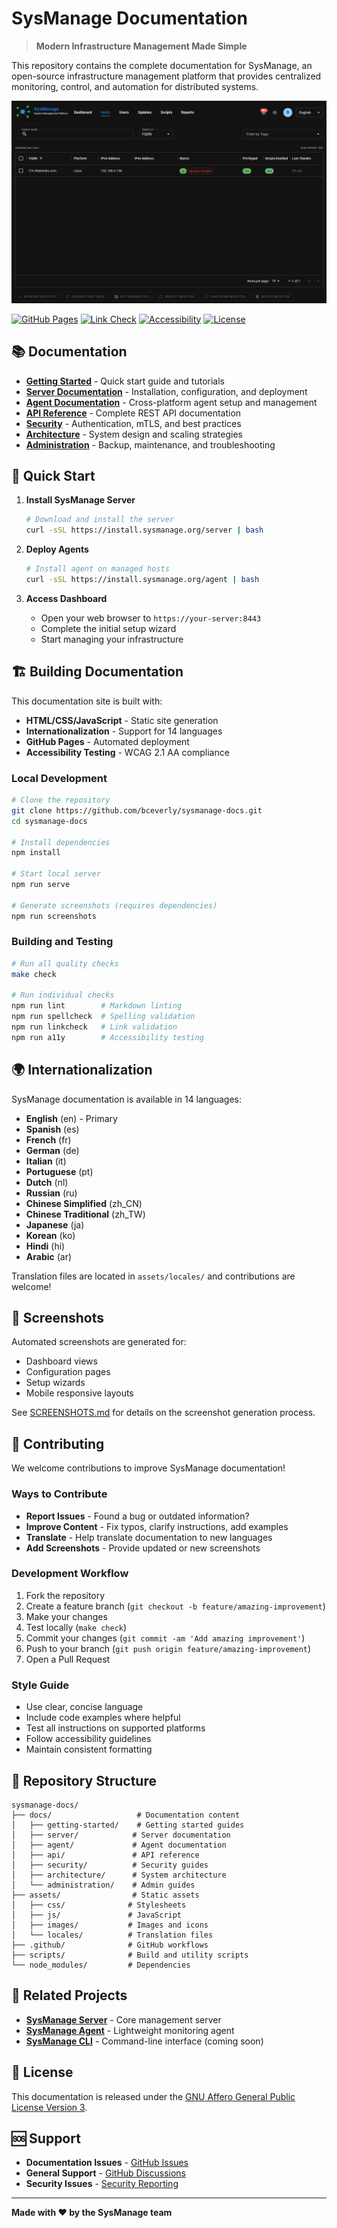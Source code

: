 # SysManage Documentation

> **Modern Infrastructure Management Made Simple**

This repository contains the complete documentation for SysManage, an open-source infrastructure management platform that provides centralized monitoring, control, and automation for distributed systems.

![SysManage Dashboard](docs/screenshot.png)

[![GitHub Pages](https://img.shields.io/github/deployments/bceverly/sysmanage-docs/github-pages?label=docs)](https://bceverly.github.io/sysmanage-docs/)
[![Link Check](https://github.com/bceverly/sysmanage-docs/workflows/Link%20Check/badge.svg)](https://github.com/bceverly/sysmanage-docs/actions)
[![Accessibility](https://github.com/bceverly/sysmanage-docs/workflows/Accessibility%20Check/badge.svg)](https://github.com/bceverly/sysmanage-docs/actions)
[![License](https://img.shields.io/badge/license-AGPLv3-blue.svg)](LICENSE)

## 📚 Documentation

- **[Getting Started](docs/getting-started/)** - Quick start guide and tutorials
- **[Server Documentation](docs/server/)** - Installation, configuration, and deployment
- **[Agent Documentation](docs/agent/)** - Cross-platform agent setup and management
- **[API Reference](docs/api/)** - Complete REST API documentation
- **[Security](docs/security/)** - Authentication, mTLS, and best practices
- **[Architecture](docs/architecture/)** - System design and scaling strategies
- **[Administration](docs/administration/)** - Backup, maintenance, and troubleshooting

## 🚀 Quick Start

1. **Install SysManage Server**
   ```bash
   # Download and install the server
   curl -sSL https://install.sysmanage.org/server | bash
   ```

2. **Deploy Agents**
   ```bash
   # Install agent on managed hosts
   curl -sSL https://install.sysmanage.org/agent | bash
   ```

3. **Access Dashboard**
   - Open your web browser to `https://your-server:8443`
   - Complete the initial setup wizard
   - Start managing your infrastructure

## 🏗️ Building Documentation

This documentation site is built with:
- **HTML/CSS/JavaScript** - Static site generation
- **Internationalization** - Support for 14 languages
- **GitHub Pages** - Automated deployment
- **Accessibility Testing** - WCAG 2.1 AA compliance

### Local Development

```bash
# Clone the repository
git clone https://github.com/bceverly/sysmanage-docs.git
cd sysmanage-docs

# Install dependencies
npm install

# Start local server
npm run serve

# Generate screenshots (requires dependencies)
npm run screenshots
```

### Building and Testing

```bash
# Run all quality checks
make check

# Run individual checks
npm run lint        # Markdown linting
npm run spellcheck  # Spelling validation
npm run linkcheck   # Link validation
npm run a11y        # Accessibility testing
```

## 🌍 Internationalization

SysManage documentation is available in 14 languages:

- **English** (en) - Primary
- **Spanish** (es)
- **French** (fr)
- **German** (de)
- **Italian** (it)
- **Portuguese** (pt)
- **Dutch** (nl)
- **Russian** (ru)
- **Chinese Simplified** (zh_CN)
- **Chinese Traditional** (zh_TW)
- **Japanese** (ja)
- **Korean** (ko)
- **Hindi** (hi)
- **Arabic** (ar)

Translation files are located in `assets/locales/` and contributions are welcome!

## 📸 Screenshots

Automated screenshots are generated for:
- Dashboard views
- Configuration pages
- Setup wizards
- Mobile responsive layouts

See [SCREENSHOTS.md](SCREENSHOTS.md) for details on the screenshot generation process.

## 🤝 Contributing

We welcome contributions to improve SysManage documentation!

### Ways to Contribute

- **Report Issues** - Found a bug or outdated information?
- **Improve Content** - Fix typos, clarify instructions, add examples
- **Translate** - Help translate documentation to new languages
- **Add Screenshots** - Provide updated or new screenshots

### Development Workflow

1. Fork the repository
2. Create a feature branch (`git checkout -b feature/amazing-improvement`)
3. Make your changes
4. Test locally (`make check`)
5. Commit your changes (`git commit -am 'Add amazing improvement'`)
6. Push to your branch (`git push origin feature/amazing-improvement`)
7. Open a Pull Request

### Style Guide

- Use clear, concise language
- Include code examples where helpful
- Test all instructions on supported platforms
- Follow accessibility guidelines
- Maintain consistent formatting

## 📁 Repository Structure

```
sysmanage-docs/
├── docs/                   # Documentation content
│   ├── getting-started/    # Getting started guides
│   ├── server/            # Server documentation
│   ├── agent/             # Agent documentation
│   ├── api/               # API reference
│   ├── security/          # Security guides
│   ├── architecture/      # System architecture
│   └── administration/    # Admin guides
├── assets/                # Static assets
│   ├── css/              # Stylesheets
│   ├── js/               # JavaScript
│   ├── images/           # Images and icons
│   └── locales/          # Translation files
├── .github/              # GitHub workflows
├── scripts/              # Build and utility scripts
└── node_modules/         # Dependencies
```

## 🔗 Related Projects

- **[SysManage Server](https://github.com/bceverly/sysmanage)** - Core management server
- **[SysManage Agent](https://github.com/bceverly/sysmanage-agent)** - Lightweight monitoring agent
- **[SysManage CLI](https://github.com/bceverly/sysmanage-cli)** - Command-line interface (coming soon)

## 📜 License

This documentation is released under the [GNU Affero General Public License Version 3](LICENSE).

## 🆘 Support

- **Documentation Issues** - [GitHub Issues](https://github.com/bceverly/sysmanage-docs/issues)
- **General Support** - [GitHub Discussions](https://github.com/bceverly/sysmanage/discussions)
- **Security Issues** - [Security Reporting](docs/security/reporting.html)

---

**Made with ❤️ by the SysManage team**